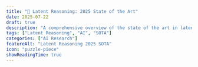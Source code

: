 ```yaml
---
title: "🧩 Latent Reasoning: 2025 State of the Art"
date: 2025-07-22
draft: true
description: "A comprehensive overview of the state of the art in latent reasoning models as of 2025."
tags: ["Latent Reasoning", "AI", "SOTA"]
categories: ["AI Research"]
featureAlt: "Latent Reasoning 2025 SOTA"
icon: "puzzle-piece"
showReadingTime: true
---
```

